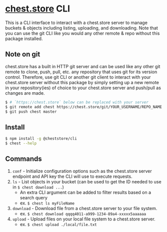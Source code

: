 # [chest.store](https://github.com/cheststore/chest.store) CLI

This is a CLI interface to interact with a chest.store server to manage buckets & objects
including listing, uploading, and downloading. Note that you can use the git CLI like
you would any other remote & repo without this package installed.

## Note on git

chest.store has a built in HTTP git server and can be used
like any other git remote to clone, push, pull, etc. any repository that uses git
for its version control. Therefore, use git CLI or another git client
to interact with your chest.store server without this package by simply setting up
a new remote in your repository(ies) of choice to your chest.store server and
push/pull as changes are made.

```sh
$ # `https://chest.store` below can be replaced with your server
$ git remote add chest https://chest.store/git/YOUR_USERNAME/REPO_NAME
$ git push chest master
```

## Install

```sh
$ npm install -g @cheststore/cli
$ chest --help
```

## Commands

1. `conf` - Initialize configuration options such as the chest.store server endpoint and API key the CLI will use to execute requests.
2. `ls` - List objects in your bucket (can be used to get the ID needed to use in `$ chest download ...`)
   - An extra CLI argument can be added to filter results based on a search query
   - ex. `$ chest ls myFileName`
3. `download` - Download file from a chest.store server to your file system.
   - ex. `$ chest download qqqq4011-a999-1234-89a4-xxxxx5aaaaaa`
4. `upload` - Upload files on your local file system to a chest.store server.
   - ex. `$ chest upload ./local/file.txt`
